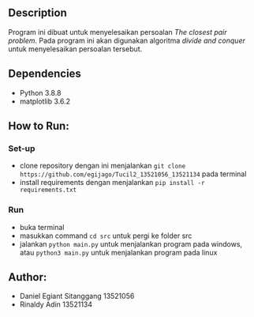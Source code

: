 ## Description
Program ini dibuat untuk menyelesaikan persoalan *The closest pair problem*. Pada program ini akan digunakan algoritma *divide and conquer* untuk menyelesaikan persoalan tersebut.

## Dependencies
- Python 3.8.8 
- matplotlib 3.6.2

## How to Run:
### Set-up
- clone repository dengan ini menjalankan `git clone https://github.com/egijago/Tucil2_13521056_13521134` pada terminal
- install requirements dengan menjalankan `pip install -r requirements.txt`

### Run
- buka terminal
- masukkan command `cd src` untuk pergi ke folder src
- jalankan `python main.py` untuk menjalankan program pada windows, atau `python3 main.py` untuk menjalankan program pada linux

## Author:
- Daniel Egiant Sitanggang 13521056
- Rinaldy Adin 13521134
